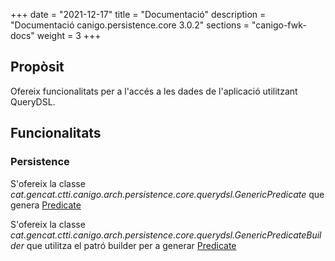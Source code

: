 +++
date        = "2021-12-17"
title       = "Documentació"
description = "Documentació canigo.persistence.core 3.0.2"
sections    = "canigo-fwk-docs"
weight      = 3
+++

## Propòsit

Ofereix funcionalitats per a l'accés a les dades de l'aplicació utilitzant QueryDSL.

## Funcionalitats

### Persistence

S'ofereix la classe *cat.gencat.ctti.canigo.arch.persistence.core.querydsl.GenericPredicate* que genera [Predicate](http://www.querydsl.com/static/querydsl/4.2.1/apidocs/com/querydsl/core/types/Predicate.html)

S'ofereix la classe *cat.gencat.ctti.canigo.arch.persistence.core.querydsl.GenericPredicateBuilder* que utilitza el patró builder per a generar [Predicate](http://www.querydsl.com/static/querydsl/4.2.1/apidocs/com/querydsl/core/types/Predicate.html)
